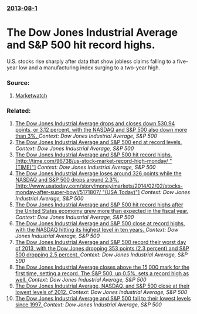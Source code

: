 ### [2013-08-1](/news/2013/08/1/index.md)

# The Dow Jones Industrial Average and S&P 500 hit record highs. 

U.S. stocks rise sharply after data that show jobless claims falling to a five-year low and a manufacturing index surging to a two-year high.


### Source:

1. [Marketwatch](http://www.marketwatch.com/story/us-stocks-rally-sp-500-clears-1700-2013-08-01?dist=lcountdown)

### Related:

1. [The Dow Jones Industrial Average drops and closes down 530.94 points, or 3.12 percent, with the NASDAQ and S&P 500 also down more than 3%. ](/news/2015/08/21/the-dow-jones-industrial-average-drops-and-closes-down-530-94-points-or-3-12-percent-with-the-nasdaq-and-s-p-500-also-down-more-than-3.md) _Context: Dow Jones Industrial Average, S&P 500_
2. [The Dow Jones Industrial Average and S&P 500 end at record levels. ](/news/2015/05/18/the-dow-jones-industrial-average-and-s-p-500-end-at-record-levels.md) _Context: Dow Jones Industrial Average, S&P 500_
3. [The Dow Jones Industrial Average and S&P 500 hit record highs. [http://time.com/96738/us-stock-market-record-high-monday/ "(TIME)"]](/news/2014/05/12/the-dow-jones-industrial-average-and-s-p-500-hit-record-highs-http-time-com-96738-us-stock-market-record-high-monday-time.md) _Context: Dow Jones Industrial Average, S&P 500_
4. [The Dow Jones Industrial Average loses around 326 points while the NASDAQ and S&P 500 drops around 2.3%. [http://www.usatoday.com/story/money/markets/2014/02/02/stocks-monday-after-super-bowl/5171807/ "(USA Today)"]](/news/2014/02/3/the-dow-jones-industrial-average-loses-around-326-points-while-the-nasdaq-and-s-p-500-drops-around-2-3-http-www-usatoday-com-story-mone.md) _Context: Dow Jones Industrial Average, S&P 500_
5. [The Dow Jones Industrial Average and S&P 500 hit record highs after the United States ecomomy grew more than expected in the fiscal year. ](/news/2013/12/20/the-dow-jones-industrial-average-and-s-p-500-hit-record-highs-after-the-united-states-ecomomy-grew-more-than-expected-in-the-fiscal-year.md) _Context: Dow Jones Industrial Average, S&P 500_
6. [The Dow Jones Industrial Average and S&P 500 close at record highs, with the NASDAQ hitting its highest level in ten years. ](/news/2013/07/12/the-dow-jones-industrial-average-and-s-p-500-close-at-record-highs-with-the-nasdaq-hitting-its-highest-level-in-ten-years.md) _Context: Dow Jones Industrial Average, S&P 500_
7. [The Dow Jones Industrial Average and S&P 500 record their worst day of 2013, with the Dow Jones dropping 353 points (2.3 percent) and S&P 500 dropping 2.5 percent. ](/news/2013/06/20/the-dow-jones-industrial-average-and-s-p-500-record-their-worst-day-of-2013-with-the-dow-jones-dropping-353-points-2-3-percent-and-s-p-50.md) _Context: Dow Jones Industrial Average, S&P 500_
8. [The Dow Jones Industrial Average closes above the 15,000 mark for the first time, setting a record. The S&P 500, up 0.5%, sets a record high as well. ](/news/2013/05/7/the-dow-jones-industrial-average-closes-above-the-15-000-mark-for-the-first-time-setting-a-record-the-s-p-500-up-0-5-sets-a-record-high.md) _Context: Dow Jones Industrial Average, S&P 500_
9. [The Dow Jones Industrial Average, NASDAQ, and S&P 500 close at their lowest levels of 2012. ](/news/2012/05/18/the-dow-jones-industrial-average-nasdaq-and-s-p-500-close-at-their-lowest-levels-of-2012.md) _Context: Dow Jones Industrial Average, S&P 500_
10. [ The Dow Jones Industrial Average and S&P 500 fall to their lowest levels since 1997. ](/news/2009/02/23/the-dow-jones-industrial-average-and-s-p-500-fall-to-their-lowest-levels-since-1997.md) _Context: Dow Jones Industrial Average, S&P 500_
